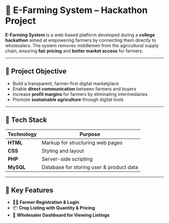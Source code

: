 # 🌾 E-Farming System – Hackathon Project

**E-Farming System** is a web-based platform developed during a **college hackathon** aimed at empowering farmers by connecting them directly to wholesalers. The system removes middlemen from the agricultural supply chain, ensuring **fair pricing** and **better market access** for farmers.

---

## 🎯 Project Objective

- Build a transparent, farmer-first digital marketplace
- Enable **direct communication** between farmers and buyers
- Increase **profit margins** for farmers by eliminating intermediaries
- Promote **sustainable agriculture** through digital tools

---

## 🔧 Tech Stack

| Technology | Purpose                            |
|------------|------------------------------------|
| **HTML**   | Markup for structuring web pages   |
| **CSS**    | Styling and layout                 |
| **PHP**    | Server-side scripting              |
| **MySQL**  | Database for storing user & product data |

---

## 🧩 Key Features

- 👨‍🌾 **Farmer Registration & Login**
- 📦 **Crop Listing with Quantity & Pricing**
- 🛒 **Wholesaler Dashboard for Viewing Listings**
